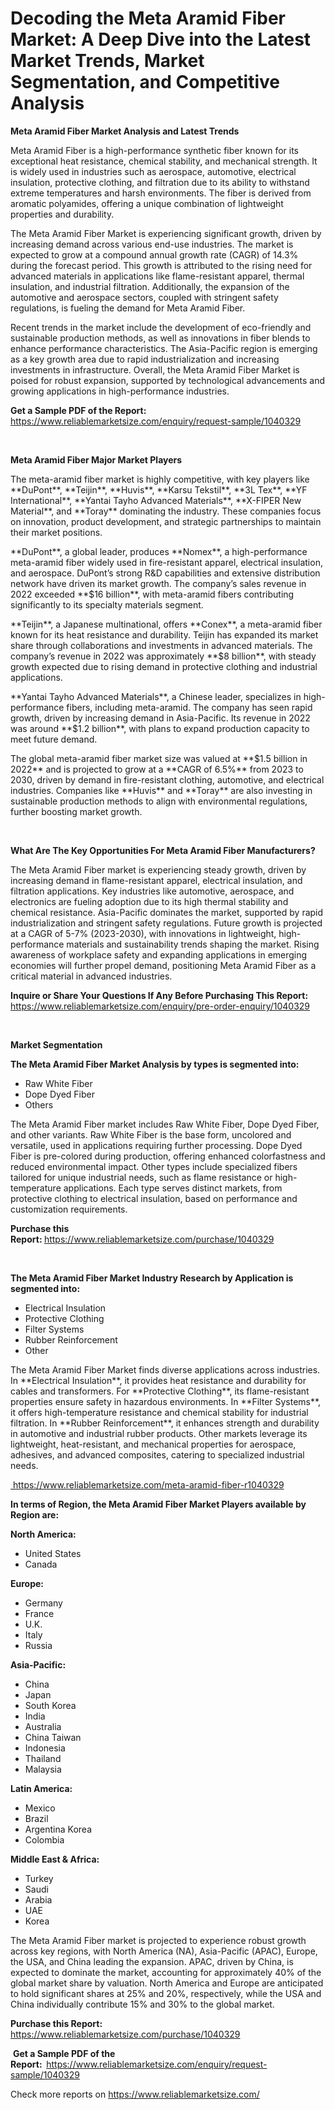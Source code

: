 <p><h1>Decoding the Meta Aramid Fiber Market: A Deep Dive into the Latest Market Trends, Market Segmentation, and Competitive Analysis</h1></p><p><strong>Meta Aramid Fiber Market Analysis and Latest Trends</strong></p>
<p><p>Meta Aramid Fiber is a high-performance synthetic fiber known for its exceptional heat resistance, chemical stability, and mechanical strength. It is widely used in industries such as aerospace, automotive, electrical insulation, protective clothing, and filtration due to its ability to withstand extreme temperatures and harsh environments. The fiber is derived from aromatic polyamides, offering a unique combination of lightweight properties and durability.</p><p>The Meta Aramid Fiber Market is experiencing significant growth, driven by increasing demand across various end-use industries. The market is expected to grow at a compound annual growth rate (CAGR) of 14.3% during the forecast period. This growth is attributed to the rising need for advanced materials in applications like flame-resistant apparel, thermal insulation, and industrial filtration. Additionally, the expansion of the automotive and aerospace sectors, coupled with stringent safety regulations, is fueling the demand for Meta Aramid Fiber.</p><p>Recent trends in the market include the development of eco-friendly and sustainable production methods, as well as innovations in fiber blends to enhance performance characteristics. The Asia-Pacific region is emerging as a key growth area due to rapid industrialization and increasing investments in infrastructure. Overall, the Meta Aramid Fiber Market is poised for robust expansion, supported by technological advancements and growing applications in high-performance industries.</p></p>
<p><strong>Get a Sample PDF of the Report:&nbsp;</strong> <a href="https://www.reliablemarketsize.com/enquiry/request-sample/1040329?utm_campaign=1939&utm_medium=2&utm_source=Github&utm_content=ia&utm_term=26012025&utm_id=meta-aramid-fiber">https://www.reliablemarketsize.com/enquiry/request-sample/1040329</a></p>
<p>&nbsp;</p>
<p><strong>Meta Aramid Fiber Major Market Players</strong></p>
<p><p>The meta-aramid fiber market is highly competitive, with key players like **DuPont**, **Teijin**, **Huvis**, **Karsu Tekstil**, **3L Tex**, **YF International**, **Yantai Tayho Advanced Materials**, **X-FIPER New Material**, and **Toray** dominating the industry. These companies focus on innovation, product development, and strategic partnerships to maintain their market positions.</p><p>**DuPont**, a global leader, produces **Nomex**, a high-performance meta-aramid fiber widely used in fire-resistant apparel, electrical insulation, and aerospace. DuPont’s strong R&D capabilities and extensive distribution network have driven its market growth. The company’s sales revenue in 2022 exceeded **$16 billion**, with meta-aramid fibers contributing significantly to its specialty materials segment.</p><p>**Teijin**, a Japanese multinational, offers **Conex**, a meta-aramid fiber known for its heat resistance and durability. Teijin has expanded its market share through collaborations and investments in advanced materials. The company’s revenue in 2022 was approximately **$8 billion**, with steady growth expected due to rising demand in protective clothing and industrial applications.</p><p>**Yantai Tayho Advanced Materials**, a Chinese leader, specializes in high-performance fibers, including meta-aramid. The company has seen rapid growth, driven by increasing demand in Asia-Pacific. Its revenue in 2022 was around **$1.2 billion**, with plans to expand production capacity to meet future demand.</p><p>The global meta-aramid fiber market size was valued at **$1.5 billion in 2022** and is projected to grow at a **CAGR of 6.5%** from 2023 to 2030, driven by demand in fire-resistant clothing, automotive, and electrical industries. Companies like **Huvis** and **Toray** are also investing in sustainable production methods to align with environmental regulations, further boosting market growth.</p></p>
<p>&nbsp;</p>
<p><strong>What Are The Key Opportunities For Meta Aramid Fiber Manufacturers?</strong></p>
<p><p>The Meta Aramid Fiber market is experiencing steady growth, driven by increasing demand in flame-resistant apparel, electrical insulation, and filtration applications. Key industries like automotive, aerospace, and electronics are fueling adoption due to its high thermal stability and chemical resistance. Asia-Pacific dominates the market, supported by rapid industrialization and stringent safety regulations. Future growth is projected at a CAGR of 5-7% (2023-2030), with innovations in lightweight, high-performance materials and sustainability trends shaping the market. Rising awareness of workplace safety and expanding applications in emerging economies will further propel demand, positioning Meta Aramid Fiber as a critical material in advanced industries.</p></p>
<p><strong>Inquire or Share Your Questions If Any Before Purchasing This Report:</strong> <a href="https://www.reliablemarketsize.com/enquiry/pre-order-enquiry/1040329?utm_campaign=1939&utm_medium=2&utm_source=Github&utm_content=ia&utm_term=26012025&utm_id=meta-aramid-fiber">https://www.reliablemarketsize.com/enquiry/pre-order-enquiry/1040329</a></p>
<p>&nbsp;</p>
<p><strong>Market Segmentation</strong></p>
<p><strong>The Meta Aramid Fiber Market Analysis by types is segmented into:</strong></p>
<p><ul><li>Raw White Fiber</li><li>Dope Dyed Fiber</li><li>Others</li></ul></p>
<p><p>The Meta Aramid Fiber market includes Raw White Fiber, Dope Dyed Fiber, and other variants. Raw White Fiber is the base form, uncolored and versatile, used in applications requiring further processing. Dope Dyed Fiber is pre-colored during production, offering enhanced colorfastness and reduced environmental impact. Other types include specialized fibers tailored for unique industrial needs, such as flame resistance or high-temperature applications. Each type serves distinct markets, from protective clothing to electrical insulation, based on performance and customization requirements.</p></p>
<p><strong>Purchase this Report:&nbsp;</strong><a href="https://www.reliablemarketsize.com/purchase/1040329?utm_campaign=1939&utm_medium=2&utm_source=Github&utm_content=ia&utm_term=26012025&utm_id=meta-aramid-fiber">https://www.reliablemarketsize.com/purchase/1040329</a></p>
<p>&nbsp;</p>
<p><strong>The Meta Aramid Fiber Market Industry Research by Application is segmented into:</strong></p>
<p><ul><li>Electrical Insulation</li><li>Protective Clothing</li><li>Filter Systems</li><li>Rubber Reinforcement</li><li>Other</li></ul></p>
<p><p>The Meta Aramid Fiber Market finds diverse applications across industries. In **Electrical Insulation**, it provides heat resistance and durability for cables and transformers. For **Protective Clothing**, its flame-resistant properties ensure safety in hazardous environments. In **Filter Systems**, it offers high-temperature resistance and chemical stability for industrial filtration. In **Rubber Reinforcement**, it enhances strength and durability in automotive and industrial rubber products. Other markets leverage its lightweight, heat-resistant, and mechanical properties for aerospace, adhesives, and advanced composites, catering to specialized industrial needs.</p></p>
<p><a href="https://www.reliablemarketsize.com/meta-aramid-fiber-r1040329?utm_campaign=1939&utm_medium=2&utm_source=Github&utm_content=ia&utm_term=26012025&utm_id=meta-aramid-fiber">&nbsp;https://www.reliablemarketsize.com/meta-aramid-fiber-r1040329</a></p>
<p><strong>In terms of Region, the Meta Aramid Fiber Market Players available by Region are:</strong></p>
<p>
    <p> <strong> North America: </strong>
        <ul>
            <li>United States</li>
            <li>Canada</li>
        </ul>
        </p> 
    <p> <strong> Europe: </strong>
        <ul>
            <li>Germany</li>
            <li>France</li>
            <li>U.K.</li>
            <li>Italy</li>
            <li>Russia</li>
        </ul>
        </p> 
    <p> <strong> Asia-Pacific: </strong>
        <ul>
            <li>China</li>
            <li>Japan</li>
            <li>South Korea</li>
            <li>India</li>
            <li>Australia</li>
            <li>China Taiwan</li>
            <li>Indonesia</li>
            <li>Thailand</li>
            <li>Malaysia</li>
        </ul>
        </p> 
    <p> <strong> Latin America: </strong>
        <ul>
            <li>Mexico</li>
            <li>Brazil</li>
            <li>Argentina Korea</li>
            <li>Colombia</li>
        </ul>
        </p> 
    <p> <strong> Middle East & Africa: </strong>
        <ul>
            <li>Turkey</li>
            <li>Saudi</li>
            <li>Arabia</li>
            <li>UAE</li>
            <li>Korea</li>
        </ul>
    </p>
    </p>
<p><p>The Meta Aramid Fiber market is projected to experience robust growth across key regions, with North America (NA), Asia-Pacific (APAC), Europe, the USA, and China leading the expansion. APAC, driven by China, is expected to dominate the market, accounting for approximately 40% of the global market share by valuation. North America and Europe are anticipated to hold significant shares at 25% and 20%, respectively, while the USA and China individually contribute 15% and 30% to the global market.</p></p>
<p><strong>Purchase this Report: </strong><a href="https://www.reliablemarketsize.com/purchase/1040329?utm_campaign=1939&utm_medium=2&utm_source=Github&utm_content=ia&utm_term=26012025&utm_id=meta-aramid-fiber">https://www.reliablemarketsize.com/purchase/1040329</a></p>
<p>&nbsp;<strong>Get a Sample PDF of the Report:&nbsp;&nbsp;</strong><a href="https://www.reliablemarketsize.com/enquiry/request-sample/1040329?utm_campaign=1939&utm_medium=2&utm_source=Github&utm_content=ia&utm_term=26012025&utm_id=meta-aramid-fiber">https://www.reliablemarketsize.com/enquiry/request-sample/1040329</a></p>
<p><strong></strong></p>
<p>Check more reports on <a href="https://www.reliablemarketsize.com/?utm_campaign=1939&utm_medium=2&utm_source=Github&utm_content=ia&utm_term=26012025&utm_id=meta-aramid-fiber">https://www.reliablemarketsize.com/</a></p>